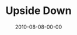 ---
layout: message
category: message
series: "Kingdom Come"
title: "Upside Down"
date: 2010-08-08-00-00
message_id: 632
audio: "http://s3.amazonaws.com/crossroadsaudiomessages/KingdomCome05.mp3"
audio-duration: "28:21"
program: "http://s3.amazonaws.com/crossroads-media/media/legacy/documents/08_07-08_10Program.pdf"
description: "Chuck Mingo discusses what it looks like to seek the Kingdom."
video: "https://s3.amazonaws.com/crossroadsvideomessages/KingdomCome05.mp4"
video-duration: "28:24"
video-image: "http://s3.amazonaws.com/crossroads-media/images/legacy/content/080810_still"
explicit: false
---